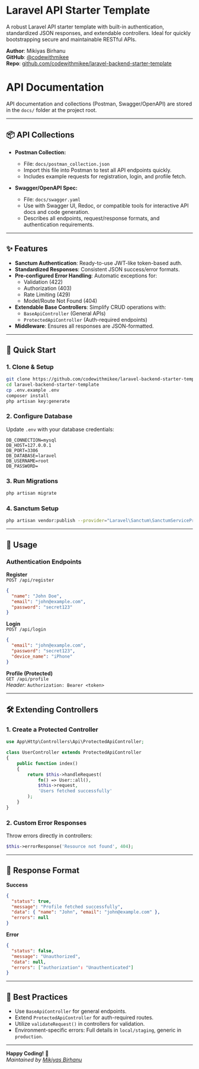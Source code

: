 # Laravel API Starter Template

A robust Laravel API starter template with built-in authentication, standardized JSON responses, and extendable controllers. Ideal for quickly bootstrapping secure and maintainable RESTful APIs.

**Author**: Mikiyas Birhanu  
**GitHub**: [@codewithmikee](https://github.com/codewithmikee)  
**Repo**: [github.com/codewithmikee/laravel-backend-starter-template](https://github.com/codewithmikee/laravel-backend-starter-template)

# API Documentation

API documentation and collections (Postman, Swagger/OpenAPI) are stored in the `docs/` folder at the project root.

---

## 📦 API Collections

- **Postman Collection:**
  - File: `docs/postman_collection.json`
  - Import this file into Postman to test all API endpoints quickly.
  - Includes example requests for registration, login, and profile fetch.

- **Swagger/OpenAPI Spec:**
  - File: `docs/swagger.yaml`
  - Use with Swagger UI, Redoc, or compatible tools for interactive API docs and code generation.
  - Describes all endpoints, request/response formats, and authentication requirements.

---

## ✨ Features
- **Sanctum Authentication**: Ready-to-use JWT-like token-based auth.
- **Standardized Responses**: Consistent JSON success/error formats.
- **Pre-configured Error Handling**: Automatic exceptions for:
  - Validation (422)
  - Authorization (403)
  - Rate Limiting (429)
  - Model/Route Not Found (404)
- **Extendable Base Controllers**: Simplify CRUD operations with:
  - `BaseApiController` (General APIs)
  - `ProtectedApiController` (Auth-required endpoints)
- **Middleware**: Ensures all responses are JSON-formatted.

---

## 🚀 Quick Start

### 1. Clone & Setup
```bash
git clone https://github.com/codewithmikee/laravel-backend-starter-template.git
cd laravel-backend-starter-template
cp .env.example .env
composer install
php artisan key:generate
```

### 2. Configure Database
Update `.env` with your database credentials:
```env
DB_CONNECTION=mysql
DB_HOST=127.0.0.1
DB_PORT=3306
DB_DATABASE=laravel
DB_USERNAME=root
DB_PASSWORD=
```

### 3. Run Migrations
```bash
php artisan migrate
```

### 4. Sanctum Setup
```bash
php artisan vendor:publish --provider="Laravel\Sanctum\SanctumServiceProvider"
```

---

## 🔧 Usage

### Authentication Endpoints
**Register**  
`POST /api/register`
```json
{
  "name": "John Doe",
  "email": "john@example.com",
  "password": "secret123"
}
```

**Login**  
`POST /api/login`
```json
{
  "email": "john@example.com",
  "password": "secret123",
  "device_name": "iPhone"
}
```

**Profile (Protected)**  
`GET /api/profile`  
*Header:* `Authorization: Bearer <token>`

---

## 🛠 Extending Controllers
### 1. Create a Protected Controller
```php
use App\Http\Controllers\Api\ProtectedApiController;

class UserController extends ProtectedApiController
{
    public function index()
    {
        return $this->handleRequest(
            fn() => User::all(),
            $this->request,
            'Users fetched successfully'
        );
    }
}
```

### 2. Custom Error Responses
Throw errors directly in controllers:
```php
$this->errorResponse('Resource not found', 404);
```

---

## 📜 Response Format
**Success**  
```json
{
  "status": true,
  "message": "Profile fetched successfully",
  "data": { "name": "John", "email": "john@example.com" },
  "errors": null
}
```

**Error**  
```json
{
  "status": false,
  "message": "Unauthorized",
  "data": null,
  "errors": ["authorization": "Unauthenticated"]
}
```

---

## 📌 Best Practices
- Use `BaseApiController` for general endpoints.
- Extend `ProtectedApiController` for auth-required routes.
- Utilize `validateRequest()` in controllers for validation.
- Environment-specific errors: Full details in `local/staging`, generic in `production`.

---

**Happy Coding!** 🚀  
*Maintained by [Mikiyas Birhanu](https://github.com/codewithmikee)*
```
